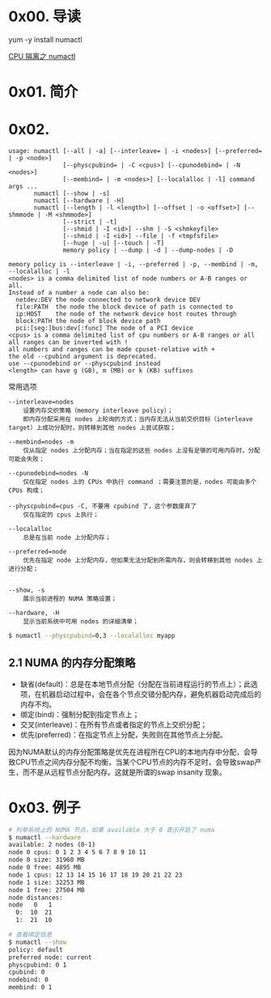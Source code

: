 # 0x00. 导读

yum -y install numactl

[CPU 隔离之 numactl](https://github.com/moooofly/MarkSomethingDown/blob/master/Linux/CPU%20%E9%9A%94%E7%A6%BB%E4%B9%8B%20numactl.md) 

# 0x01. 简介


# 0x02. 

```
usage: numactl [--all | -a] [--interleave= | -i <nodes>] [--preferred= | -p <node>]
               [--physcpubind= | -C <cpus>] [--cpunodebind= | -N <nodes>]
               [--membind= | -m <nodes>] [--localalloc | -l] command args ...
       numactl [--show | -s]
       numactl [--hardware | -H]
       numactl [--length | -l <length>] [--offset | -o <offset>] [--shmmode | -M <shmmode>]
               [--strict | -t]
               [--shmid | -I <id>] --shm | -S <shmkeyfile>
               [--shmid | -I <id>] --file | -f <tmpfsfile>
               [--huge | -u] [--touch | -T] 
               memory policy | --dump | -d | --dump-nodes | -D

memory policy is --interleave | -i, --preferred | -p, --membind | -m, --localalloc | -l
<nodes> is a comma delimited list of node numbers or A-B ranges or all.
Instead of a number a node can also be:
  netdev:DEV the node connected to network device DEV
  file:PATH  the node the block device of path is connected to
  ip:HOST    the node of the network device host routes through
  block:PATH the node of block device path
  pci:[seg:]bus:dev[:func] The node of a PCI device
<cpus> is a comma delimited list of cpu numbers or A-B ranges or all
all ranges can be inverted with !
all numbers and ranges can be made cpuset-relative with +
the old --cpubind argument is deprecated.
use --cpunodebind or --physcpubind instead
<length> can have g (GB), m (MB) or k (KB) suffixes
```

常用选项
```
--interleave=nodes
    设置内存交织策略（memory interleave policy）；
    即内存分配采用在 nodes 上轮询的方式；当内存无法从当前交织目标（interleave target）上成功分配时，则转移到其他 nodes 上尝试获取；

--membind=nodes -m
    仅从指定 nodes 上分配内存；当在指定的这些 nodes 上没有足够的可用内存时，分配可能会失败；

--cpunodebind=nodes -N
    仅在指定 nodes 上的 CPUs 中执行 command ；需要注意的是，nodes 可能由多个 CPUs 构成；

--physcpubind=cpus -C, 不要用 cpubind 了，这个参数废弃了
    仅在指定的 cpus 上执行；

--localalloc
    总是在当前 node 上分配内存；

--preferred=node
    优先在指定 node 上分配内存，但如果无法分配到所需内存，则会转移到其他 nodes 上进行分配；


--show, -s
    展示当前进程的 NUMA 策略设置；

--hardware, -H
    显示当前系统中可用 nodes 的详细清单；
```

```bash
$ numactl --physcpubind=0,3 --localalloc myapp
```

## 2.1 NUMA 的内存分配策略

- 缺省(default)：总是在本地节点分配（分配在当前进程运行的节点上）；此选项，在机器启动过程中，会在各个节点交错分配内存，避免机器启动完成后的内存不均。
- 绑定(bind)：强制分配到指定节点上；
- 交叉(interleave)：在所有节点或者指定的节点上交织分配；
- 优先(preferred)：在指定节点上分配，失败则在其他节点上分配。

因为NUMA默认的内存分配策略是优先在进程所在CPU的本地内存中分配，会导致CPU节点之间内存分配不均衡，当某个CPU节点的内存不足时，会导致swap产生，而不是从远程节点分配内存。这就是所谓的swap insanity 现象。


# 0x03. 例子

```bash
# 列举系统上的 NUMA 节点，如果 available 大于 0 表示开启了 numa
$ numactl --hardware
available: 2 nodes (0-1)
node 0 cpus: 0 1 2 3 4 5 6 7 8 9 10 11
node 0 size: 31960 MB
node 0 free: 4895 MB
node 1 cpus: 12 13 14 15 16 17 18 19 20 21 22 23
node 1 size: 32253 MB
node 1 free: 27504 MB
node distances:
node   0   1 
  0:  10  21 
  1:  21  10 

# 查看绑定信息
$ numactl --show
policy: default
preferred node: current
physcpubind: 0 1 
cpubind: 0 
nodebind: 0 
membind: 0 1
```